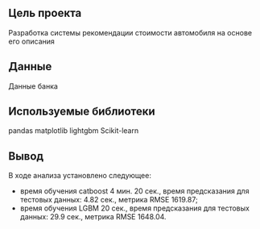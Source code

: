## Цель проекта
Разработка системы рекомендации стоимости автомобиля на основе его описания

## Данные
Данные банка

## Используемые библиотеки
pandas matplotlib lightgbm Scikit-learn

## Вывод

В ходе анализа установлено следующее: 
- время обучения catboost 4 мин. 20 сек., время предсказания для тестовых данных: 4.82 сек., метрика RMSE 1619.87; 
- время обучения LGBM 20 сек., время предсказания для тестовых данных: 29.9 сек., метрика RMSE 1648.04.